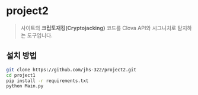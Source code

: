 # project2
> 사이트의 **크립토재킹(Cryptojacking)** 코드를 Clova API와 시그니처로 탐지하는 도구입니다.<br/>


## 설치 방법
```bash
git clone https://github.com/jhs-322/project2.git
cd project1
pip install -r requirements.txt
python Main.py
```
<br/>
